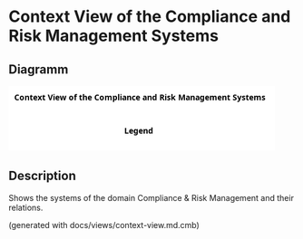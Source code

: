 # Context View of the Compliance and Risk Management Systems

## Diagramm
![Context View of the Compliance and Risk Management Systems](../../mybank/compliance/context-view.png)

## Description
Shows the systems of the domain Compliance & Risk Management and their relations.


(generated with docs/views/context-view.md.cmb)
